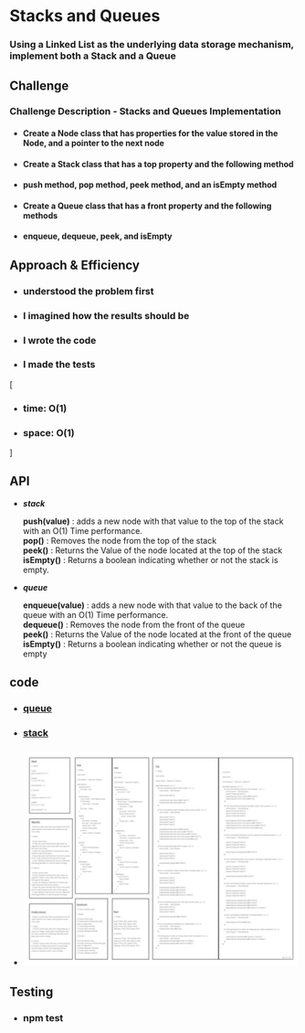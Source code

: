 # Stacks and Queues

### Using a Linked List as the underlying data storage mechanism, implement both a Stack and a Queue

## Challenge

### Challenge Description - Stacks and Queues Implementation

* #### Create a Node class that has properties for the value stored in the Node, and a pointer to the next node

* #### Create a Stack class that has a top property and the following method

* #### push method, pop method, peek method, and an isEmpty method

* #### Create a Queue class that has a front property and the following methods

* #### enqueue, dequeue, peek, and isEmpty

## Approach & Efficiency

* ###  understood the problem first

* ### I imagined how the results should be

* ### I wrote the code

* ### I made the tests

[

* ### time: O(1)

* ### space: O(1)

]

## API

* **_stack_**

    **push(value)** : adds a new node with that value to the top of the stack with an O(1) Time performance.  
    **pop()** : Removes the node from the top of the stack  
    **peek()** : Returns the Value of the node located at the top of the stack  
    **isEmpty()** : Returns a boolean indicating whether or not the stack is empty.

* **_queue_**

    **enqueue(value)** : adds a new node with that value to the back of the queue with an O(1) Time performance.  
    **dequeue()** : Removes the node from the front of the queue  
    **peek()** : Returns the Value of the node located at the front of the queue  
    **isEmpty()** : Returns a boolean indicating whether or not the queue is empty

## code

* ### [queue](https://github.com/saleem-ux/401-data-structures-and-algorithms/tree/main/401-challenges/stack-and-queue/queue.js)

* ### [stack](https://github.com/saleem-ux/401-data-structures-and-algorithms/tree/main/401-challenges/stack-and-queue/stack.js)

* ### ![image](./images/code10.jpg)

## Testing

* ### npm test
